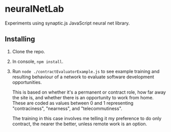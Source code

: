 # neuralNetLab
Experiments using synaptic.js JavaScript neural net library.

## Installing

1. Clone the repo.
2. In console, `npm install`.
3. Run `node ./contractEvaluatorExample.js` to see example training and resulting behaviour of a network to evaluate software development opportunities. 

   This is based on whether it's a permanent or contract role, how far away the site is, and whether there is an opportunity to work from home. These are coded as values between 0 and 1 representing "contraciness", "nearness", and "telecommutiness".
   
   The training in this case involves me telling it my preference to do only contract, the nearer the better, unless remote work is an option.



